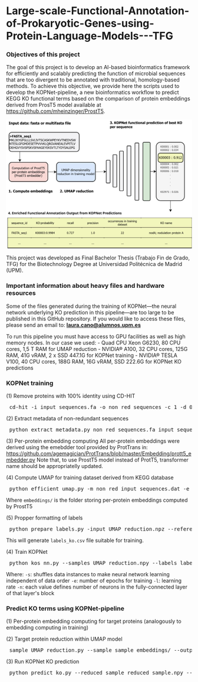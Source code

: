 # Large-scale-Functional-Annotation-of-Prokaryotic-Genes-using-Protein-Language-Models---TFG

### Objectives of this project

The goal of this project is to develop an AI-based bioinformatics framework for efficiently and 
scalably predicting the function of microbial sequences that are too divergent to be annotated with 
traditional, homology-based methods. To achieve this objective, we provide here the scripts used to
develop the KOPNet-pipeline, a new bioinformatics workflow to predict KEGG KO functional terms based 
on the comparison of protein embeddings derived from ProsT5 model available at https://github.com/mheinzinger/ProstT5. 

![KOPNet-pipeline](KOPNet_pipeline.drawio.svg)

This project was developed as Final Bachelor Thesis (Trabajo Fin de Grado, TFG) for the Biotechnology
Degree at Universidad Politécnica de Madrid (UPM).

### Important information about heavy files and hardware resources

Some of the files generated during the training of KOPNet—the neural network underlying KO prediction in this pipeline—are too large to be published in this GitHub repository. 
If you would like to access these files, please send an email to: **laura.cano@alumnos.upm.es**

To run this pipeline you must have access to GPU facilities as well as high memory nodes. In our case we used:
    - Quad CPU Xeon G6230, 80 CPU cores, 1,5 T RAM for UMAP reduction
    - NVIDIA® A100, 32 CPU cores, 125G RAM, 41G vRAM, 2 x SSD 447.1G for KOPNet training
    - NVIDIA® TESLA V100, 40 CPU cores, 188G RAM, 16G vRAM, SSD 222.6G for KOPNet KO predictions

### KOPNet training

(1) Remove proteins with 100% identity using CD-HIT

<pre> cd-hit -i input_sequences.fa -o non_red_sequences -c 1 -d 0 -n 5 -M 160000 -T 8 </pre>

(2) Extract metadata of non-redundant sequences
<pre> python extract_metadata.py non_red_sequences.fa input_sequences.dat non_red_input_sequences.dat </pre>

(3) Per-protein embedding computing
All per-protein embeddings were derived using the emebdder tool provided by ProtTrans in: https://github.com/agemagician/ProtTrans/blob/master/Embedding/prott5_embedder.py
Note that, to use ProstT5 model instead of ProtT5, transformer name should be appropriatelly updated.

(4) Compute UMAP for training dataset derived from KEGG database
<pre> python efficient_umap.py -m non_red_input_sequences.dat -e embeddings/ -o UMAP_reduction -n 40 -v </pre>

Where ```embeddings/``` is the folder storing per-protein embeddings computed by ProstT5

(5) Propper formatting of labels 
<pre> python prepare_labels.py -input UMAP_reduction.npz --reference non_red_input_sequences.dat</pre>

This will generate ```labels_ko.csv``` file suitable for training.

(4) Train KOPNet
<pre> python kos_nn.py --samples UMAP_reduction.npy --labels labels_ko.csv -s -e 3 -l 0.01 -n 100 400 1600 4000 6000 </pre>

Where: 
    ```-s```: shuffles data instances to make neural network learning independent of data order
    ```-e```: number of epochs for training
    ```-l```: learning rate
    ```-n```: each value defines number of neurons in the fully-connected layer of that layer's block

### Predict KO terms using KOPNet-pipeline

(1) Per-protein embedding computing for target proteins (analogously to embedding computing in training)

(2) Target protein reduction within UMAP model
<pre> sample_UMAP_reduction.py --sample sample_embeddings/ --output reduced_sample </pre>

(3) Run KOPNet KO prediction 
<pre> python predict_ko.py --reduced_sample reduced_sample.npy --sample_ids reduced_sample_sample_ids.txt --output KOPNet_annotation.tsv </pre>

